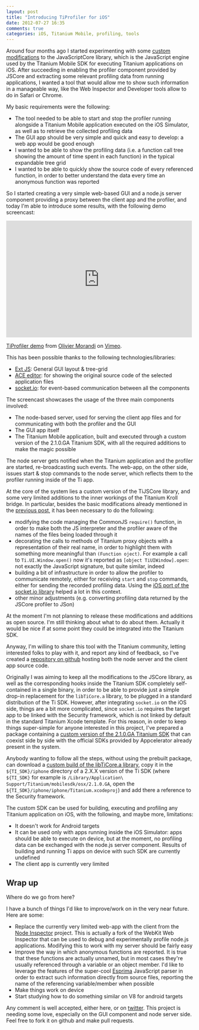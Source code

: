 ```yaml
---
layout: post
title: "Introducing TiProfiler for iOS"
date: 2012-07-27 16:35
comments: true
categories: iOS, Titanium Mobile, profiling, tools
---
```


Around four months ago I started experimenting with some [custom modifications](http://titaniumninja.com/profiling-ti-mobile-apps-is-it-possible/) to the  JavaScriptCore library, which is the JavaScript engine used by the Titanium Mobile SDK for executing Titanium applications on iOS. After succeeding in enabling the profiler component provided by JSCore and extracting some relevant profiling data from running applications, I wanted a tool that would allow me to show such information in a manageable way, like the Web Inspector and Developer tools allow to do in Safari or Chrome.

My basic requirements were the following:

* The tool needed to be able to start and stop the profiler running alongside a Titanium Mobile application executed on the iOS Simulator, as well as to retrieve the collected profiling data
* The GUI app should be very simple and quick and easy to develop: a web app would be good enough
* I wanted to be able to show the profiling data (i.e. a function call tree showing the amount of time spent in each function) in the typical expandable tree grid 
* I wanted to be able to quickly show the source code of every referenced function, in order to better understand the data every time an anonymous function was reported

So I started creating a very simple web-based GUI and a node.js server component providing a proxy between the client app and the profiler, and today I'm able to introduce some results, with the following demo screencast:

<iframe src="http://player.vimeo.com/video/46148981" width="500" height="313" frameborder="0" webkitAllowFullScreen mozallowfullscreen allowFullScreen></iframe> <p><a href="http://vimeo.com/46148981">TiProfiler demo</a> from <a href="http://vimeo.com/user8368459">Olivier Morandi</a> on <a href="http://vimeo.com">Vimeo</a>.</p>

This has been possible thanks to the following technologies/libraries:

* [Ext JS](http://www.sencha.com/products/extjs/): General GUI layout & tree-grid
* [ACE editor](http://ace.ajax.org/): for showing the original source code of the selected application files
* [socket.io](http://socket.io/): for event-based communication between all the components

The screencast showcases the usage of the three main components involved:

* The node-based server, used for serving the client app files and for communicating  with both the profiler and the GUI
* The GUI app itself
* The Titanium Mobile application, built and executed through a custom version of the 2.1.0.GA Titanium SDK, with all the required additions to make the magic possible

The node server gets notified when the Titanium application and the profiler are started, re-broadcasting such events. 
The web-app, on the other side, issues start & stop commands to the node server, which reflects them to the profiler running inside of the Ti app.

At the core of the system lies a custom version of the TiJSCore library, and some very limited additions to the inner workings of the Titanium Kroll bridge. In particular, besides the basic modifications already mentioned in the [previous post](http://titaniumninja.com/profiling-ti-mobile-apps-is-it-possible), it has been necessary to do the following:

* modifying the code managing the CommonJS `require()` function, in order to make both the JS interpreter and the profiler aware of the names of the files being loaded through it
* decorating the calls to methods of Titanium proxy objects with a representation of their real name, in order to highlight them with something more meaningful than `(Function oject)`. For example a call to `Ti.UI.Window.open()` now it's reported as `[object TiUIWindow].open`: not exactly the JavaScript signature, but quite similar, indeed
* building a bit of infrastructure in order to allow the profiler to communicate remotely, either for receiving `start` and `stop` commands, either for sending the recorded profiling data. Using the [iOS port of the socket.io library](https://github.com/pkyeck/socket.IO-objc) helped a lot in this context.
* other minor adjustments (e.g. converting profiling data returned by the JSCore profiler to JSon)

At the moment I'm not planning to release these modifications and additions as open source. I'm still thinking about what to do about them. Actually it would be nice if at some point they could be integrated into the Titanium SDK.

Anyway, I'm willing to share this tool with the Titanium community, letting interested folks to play with it, and report any kind of feedback, so I've created a [repository on github](https://github.com/omorandi/TiProfiler) hosting both the node server and the client app source code.

Originally I was aiming to keep all the modifications to the JSCore library, as well as the corresponding hooks inside the Titanium SDK completely self-contained in a single binary, in order to be able to provide just a simple drop-in replacement for the `libTiCore.a` library, to be plugged in a standard distribution of the Ti SDK. However, after integrating `socket.io` on the iOS side, things are a bit more complicated, since `socket.io` requires the target app to be linked with the Security framework, which is not linked by default in the standard Titanium Xcode template. For this reason, in order to keep things super-simple for anyone interested in this project, I've prepared a package containing a [custom version of the 2.1.0.GA Titanium SDK](https://s3.amazonaws.com/titaniumninja/tiprofiler/2.1.0.GA-profiler.zip) that can coexist side by side with the official SDKs provided by Appcelerator already present in the system.

Anybody wanting to follow all the steps, without using the prebuilt package, can download a [custom build of the libTiCore.a library](https://s3.amazonaws.com/titaniumninja/tiprofiler/libTiCore.a.zip), copy it in the `${TI_SDK}/iphone` directory of a 2.X.X version of the Ti SDK (where `${TI_SDK}` for example is `/Library/Application\ Support/Titanium/mobilesdk/osx/2.1.0.GA`, open the `${TI_SDK}/iphone/iphone/Titanium.xcodeproj`) and add there a reference to the Security framework.

The custom SDK can be used for building, executing and profiling any Titanium application on iOS, with the following, and maybe more, limitations:

* It doesn't work for Android targets
* It can be used only with apps running inside the iOS Simulator:  apps should be able to execute on device, but at the moment, no profiling data can be exchanged with the node.js server component. Results of building and running Ti apps on device with such SDK are currently undefined
* The client app is currently very limited

## Wrap up

Where do we go from here?

I have a bunch of things I'd like to improve/work on in the very near future. Here are some:

* Replace the currently very limited web-app with the client from the [Node Inspector](https://github.com/dannycoates/node-inspector/) project. This is actually a fork of the WebKit Web Inspector that can be used to debug and experimentally profile node.js applications. Modifying this to work with my server should be fairly easy
* Improve the way in which anonymous functions are reported. It is true that these functions are actually unnamed, but in most cases they're usually referenced through a variable or an object member. I'd like to leverage the features of the super-cool [Esprima](http://esprima.org/) JavaScript parser in order to extract such information directly from source files, reporting the name of the referencing variable/member when possible
* Make things work on device
* Start studying how to do something similar on V8 for android targets

Any comment is well accepted, either here, or on [twitter](http://twitter.com/olivier_morandi). This project is needing some love, especially on the GUI component and node server side. Feel free to fork it on github and make pull requests.

